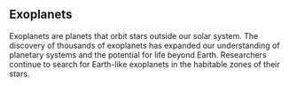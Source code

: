 ## Exoplanets

Exoplanets are planets that orbit stars outside our solar system. The discovery of thousands of exoplanets has expanded our understanding of planetary systems and the potential for life beyond Earth. Researchers continue to search for Earth-like exoplanets in the habitable zones of their stars.
